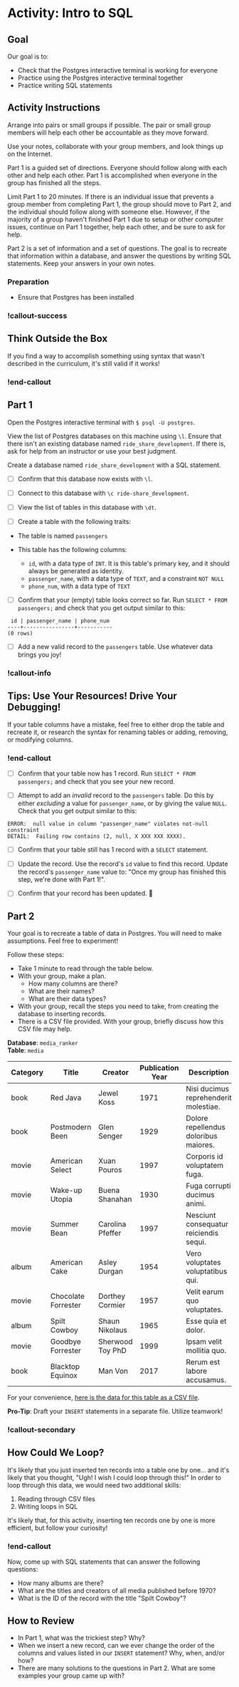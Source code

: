 # Activity: Intro to SQL

## Goal

Our goal is to:

- Check that the Postgres interactive terminal is working for everyone
- Practice using the Postgres interactive terminal together
- Practice writing SQL statements

## Activity Instructions

Arrange into pairs or small groups if possible. The pair or small group members will help each other be accountable as they move forward.

Use your notes, collaborate with your group members, and look things up on the Internet.

Part 1 is a guided set of directions. Everyone should follow along with each other and help each other. Part 1 is accomplished when everyone in the group has finished all the steps.

Limit Part 1 to 20 minutes. If there is an individual issue that prevents a group member from completing Part 1, the group should move to Part 2, and the individual should follow along with someone else. However, if the majority of a group haven't finished Part 1 due to setup or other computer issues, continue on Part 1 together, help each other, and be sure to ask for help.

Part 2 is a set of information and a set of questions. The goal is to recreate that information within a database, and answer the questions by writing SQL statements. Keep your answers in your own notes.

### Preparation

- Ensure that Postgres has been installed

### !callout-success

## Think Outside the Box

If you find a way to accomplish something using syntax that wasn't described in the curriculum, it's still valid if it works!

### !end-callout

## Part 1

Open the Postgres interactive terminal with `$ psql -U postgres`.

View the list of Postgres databases on this machine using `\l`. Ensure that there isn't an existing database named `ride_share_development`. If there is, ask for help from an instructor or use your best judgment.

Create a database named `ride_share_development` with a SQL statement.

<!--

TODO: Check in C16 to see if this would have been helpful

### !callout-info

## Take Care When Naming the Database
Be sure to use a hyphen in `ride-share` and an underscore before `development`. The name is specified this way to follow a naming convention that has two parts: a project name, and an environment.

<br />

When working on database projects, we often have test databases where active development is occurring, test databases, where data for running tests is stored, and production databases, where the live project data lives. By following the naming convention `project-name_environment`, we can keep our databases well-organized!

### !end-callout

<!-- because learn doesn't _really_ like html comments -->

- [ ] Confirm that this database now exists with `\l`.

- [ ] Connect to this database with `\c ride-share_development`.

- [ ] View the list of tables in this database with `\dt`.

- [ ] Create a table with the following traits:
- The table is named `passengers`
- This table has the following columns:

  - `id`, with a data type of `INT`. It is this table's primary key, and it should always be generated as identity.
  - `passenger_name`, with a data type of `TEXT`, and a constraint `NOT NULL`
  - `phone_num`, with a data type of `TEXT`

- [ ] Confirm that your (empty) table looks correct so far. Run `SELECT * FROM passengers;` and check that you get output similar to this:

```
 id | passenger_name | phone_num
----+----------------+-----------
(0 rows)
```

- [ ] Add a new valid record to the `passengers` table. Use whatever data brings you joy!

### !callout-info

## Tips: Use Your Resources! Drive Your Debugging!

If your table columns have a mistake, feel free to either drop the table and recreate it, or research the syntax for renaming tables or adding, removing, or modifying columns.

### !end-callout

- [ ] Confirm that your table now has 1 record. Run `SELECT * FROM passengers;` and check that you see your new record.

- [ ] Attempt to add an _invalid_ record to the `passengers` table. Do this by either _excluding_ a value for `passenger_name`, or by giving the value `NULL`. Check that you get output similar to this:

```
ERROR:  null value in column "passenger_name" violates not-null constraint
DETAIL:  Failing row contains (2, null, X XXX XXX XXXX).
```

- [ ] Confirm that your table still has 1 record with a `SELECT` statement.

- [ ] Update the record. Use the record's `id` value to find this record. Update the record's `passenger_name` value to: "Once my group has finished this step, we're done with Part 1!".

- [ ] Confirm that your record has been updated. 🙂

## Part 2

Your goal is to recreate a table of data in Postgres. You will need to make assumptions. Feel free to experiment!

Follow these steps:

- Take 1 minute to read through the table below.
- With your group, make a plan.
  - How many columns are there?
  - What are their names?
  - What are their data types?
- With your group, recall the steps you need to take, from creating the database to inserting records.
- There is a CSV file provided. With your group, briefly discuss how this CSV file may help.

<!-- Intentional double space on next line to break them -->

**Database**: `media_ranker`  
**Table**: `media`

| Category | Title               | Creator          | Publication Year | Description                            |
| -------- | ------------------- | ---------------- | ---------------- | -------------------------------------- |
| book     | Red Java            | Jewel Koss       | 1971             | Nisi ducimus reprehenderit molestiae.  |
| book     | Postmodern Been     | Glen Senger      | 1929             | Dolore repellendus doloribus maiores.  |
| movie    | American Select     | Xuan Pouros      | 1997             | Corporis id voluptatem fuga.           |
| movie    | Wake-up Utopia      | Buena Shanahan   | 1930             | Fuga corrupti ducimus animi.           |
| movie    | Summer Bean         | Carolina Pfeffer | 1997             | Nesciunt consequatur reiciendis sequi. |
| album    | American Cake       | Asley Durgan     | 1954             | Vero voluptates voluptatibus qui.      |
| movie    | Chocolate Forrester | Dorthey Cormier  | 1957             | Velit earum quo voluptates.            |
| album    | Spilt Cowboy        | Shaun Nikolaus   | 1965             | Esse quia et dolor.                    |
| movie    | Goodbye Forrester   | Sherwood Toy PhD | 1999             | Ipsam velit mollitia quo.              |
| book     | Blacktop Equinox    | Man Von          | 2017             | Rerum est labore accusamus.            |

<!-- TODO: Add absolute link for this -->

For your convenience, [here is the data for this table as a CSV file](https://raw.githubusercontent.com/Ada-Developers-Academy/core-unit-2/main/assets/intro-to-sql_activity-intro-to-sql_media.csv).

**Pro-Tip**: Draft your `INSERT` statements in a separate file. Utilize teamwork!

### !callout-secondary

## How Could We Loop?

It's likely that you just inserted ten records into a table one by one... and it's likely that you thought, "Ugh! I wish I could loop through this!" In order to loop through this data, we would need two additional skills:

1. Reading through CSV files
1. Writing loops in SQL

It's likely that, for this activity, inserting ten records one by one is more efficient, but follow your curiosity!

### !end-callout

Now, come up with SQL statements that can answer the following questions:

- How many albums are there?
- What are the titles and creators of all media published before 1970?
- What is the ID of the record with the title "Spilt Cowboy"?

## How to Review

- In Part 1, what was the trickiest step? Why?
- When we insert a new record, can we ever change the order of the columns and values listed in our `INSERT` statement? Why, when, and/or how?
- There are many solutions to the questions in Part 2. What are some examples your group came up with?
